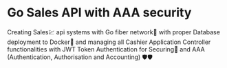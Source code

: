 # Go Sales API with AAA security

Creating Sales💹 api systems with Go fiber network🛜 with proper Database deployment to Docker🐳 and managing all Cashier Application Controller functionalities with JWT Token Authentication for Securing👮 and AAA (Authentication, Authorisation and Accounting) 🛡️🛡️
